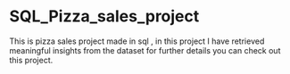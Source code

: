 # SQL_Pizza_sales_project
This is pizza sales project made in sql , in this project I have retrieved meaningful insights from the dataset for further details you can check out this project.

